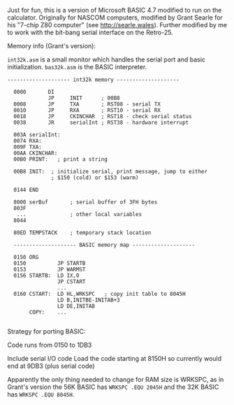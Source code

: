 Just for fun, this is a version of Microsoft BASIC 4.7 modified to run
on the calculator.  Originally for NASCOM computers, modified by
Grant Searle for his "7-chip Z80 computer" (see http://searle.wales).
Further modified by me to work with the bit-bang serial interface on
the Retro-25.

Memory info (Grant's version):

`int32k.asm` is a small monitor which handles the serial port
and basic initialization.  `bas32k.asm` is the BASIC interpreter.
```
-------------------- int32k memory --------------------

  0000       DI
             JP     INIT      ; 00B8
  0008       JP     TXA       ; RST08 - serial TX
  0010       JP     RXA       ; RST10 - serial RX
  0018       JP     CKINCHAR  ; RST18 - check serial status
  0038       JR     serialInt ; RST38 - hardware interrupt
  
  003A serialInt:
  0074 RXA:
  009F TXA:
  00AA CKINCHAR:
  00B0 PRINT:   ; print a string
  
  00B8 INIT:  ; initialize serial, print message, jump to either
              ; $150 (cold) or $153 (warm)
			  
  0144 END
  
  8000 serBuf       ; serial buffer of 3FH bytes
  803F
   ...              ; other local variables
  8044   
  
  80ED TEMPSTACK    ; temporary stack location
  
  -------------------- BASIC memory map --------------------
  
  0150 ORG
  0150          JP STARTB
  0153          JP WARMST
  0156 STARTB:  LD IX,0
                JP CSTART
				...
  0160 CSTART:  LD HL,WRKSPC   ; copy init table to 8045H
                LD B,INITBE-INITAB+3
				LD DE,INITAB
	   COPY:    ...
	   
```

Strategy for porting BASIC:

Code runs from 0150 to 1DB3

Include serial I/O code 
Load the code starting at 8150H so currently would end at 9DB3 (plus serial code)

Apparently the only thing needed to change for RAM size is WRKSPC, as in
Grant's version the 56K BASIC has `WRKSPC .EQU 2045H` and the 32K BASIC has
`WRKSPC .EQU 8045H`.  
